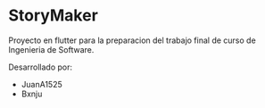 # StoryMaker

Proyecto en flutter para la preparacion del trabajo final de curso de Ingenieria de Software.

Desarrollado por:

* JuanA1525
* Bxnju
